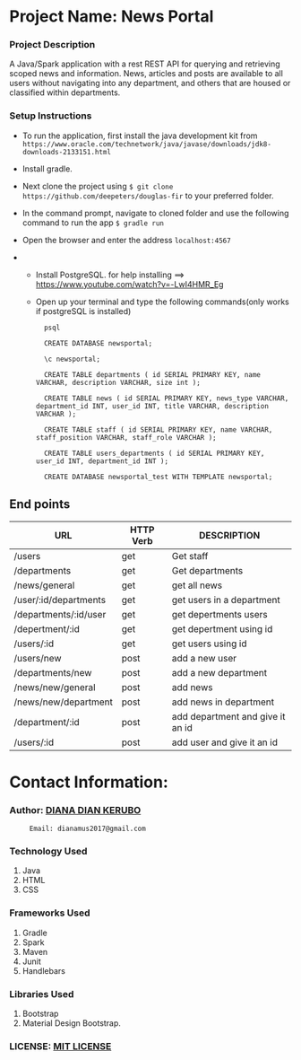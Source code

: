 # Project Name: News Portal


### Project Description
A Java/Spark application with a rest REST API for querying and retrieving scoped news and information. News, articles and posts are available to all users without navigating into any department, and others that are housed or classified within departments.



### Setup Instructions

* To run the application, first install the java development kit from `https://www.oracle.com/technetwork/java/javase/downloads/jdk8-downloads-2133151.html`
* Install gradle.
* Next clone the project using `$ git clone https://github.com/deepeters/douglas-fir` to your preferred folder.
* In the command prompt, navigate to cloned folder and use the following command to run the app `$ gradle run`
* Open the browser and enter the address `localhost:4567`

* * Install PostgreSQL. for help installing ==> https://www.youtube.com/watch?v=-LwI4HMR_Eg
  * Open up your terminal and type the following commands(only works if postgreSQL is installed)
  
          psql
          
          CREATE DATABASE newsportal;
          
          \c newsportal;
          
          CREATE TABLE departments ( id SERIAL PRIMARY KEY, name VARCHAR, description VARCHAR, size int );
          
          CREATE TABLE news ( id SERIAL PRIMARY KEY, news_type VARCHAR, department_id INT, user_id INT, title VARCHAR, description VARCHAR );
          
          CREATE TABLE staff ( id SERIAL PRIMARY KEY, name VARCHAR, staff_position VARCHAR, staff_role VARCHAR );
          
          CREATE TABLE users_departments ( id SERIAL PRIMARY KEY, user_id INT, department_id INT );
          
          CREATE DATABASE newsportal_test WITH TEMPLATE newsportal;


## End points
| URL                                            | HTTP Verb   |                                 DESCRIPTION|
|--                                              |  ---        |                                   ---      |
|/users                                          |get          |     Get staff                              |
|/departments                                    |get          |     Get departments                        |
|/news/general                                   |get          |      get all news                          |
|/user/:id/departments                           |get          |      get users in a department             |
|/departments/:id/user                           |get          |     get depertments users                  |
|/depertment/:id                                 |get          |     get depertment using id                |
|/users/:id                                      | get         |     get users using id                     |
|/users/new                                      |post         |     add a new user                         |
|/departments/new                                |post         |     add a new department                   |
|/news/new/general                               |post         |     add news                               |
|/news/new/department                            |post         |    add news in department                  |
|/department/:id                                 |post         |    add department and give it an id        |
|/users/:id                                      |post         |    add user and give it an id              |

# Contact Information:
### Author: [DIANA DIAN KERUBO](https://github.com/diana3664)

         Email: dianamus2017@gmail.com

### Technology Used
1. Java
2. HTML
3. CSS

### Frameworks Used
1. Gradle
2. Spark
3. Maven
4. Junit
5. Handlebars

### Libraries Used
1. Bootstrap
2. Material Design Bootstrap.

### LICENSE: [MIT LICENSE](https://raw.githubusercontent.com/diana3664/news-portal/master/LICENSE)